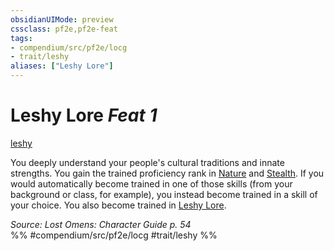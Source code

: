 ```yaml
---
obsidianUIMode: preview
cssclass: pf2e,pf2e-feat
tags:
- compendium/src/pf2e/locg
- trait/leshy
aliases: ["Leshy Lore"]
---
```

# Leshy Lore  *Feat 1*  
[leshy](../../rules/traits/leshy-b1.md)  


You deeply understand your people's cultural traditions and innate strengths. You gain the trained proficiency rank in [Nature](../skills.md#Nature) and [Stealth](../skills.md#Stealth). If you would automatically become trained in one of those skills (from your background or class, for example), you instead become trained in a skill of your choice. You also become trained in [Leshy Lore](../skills.md#Lore).

*Source: Lost Omens: Character Guide p. 54*  
%% #compendium/src/pf2e/locg #trait/leshy %%